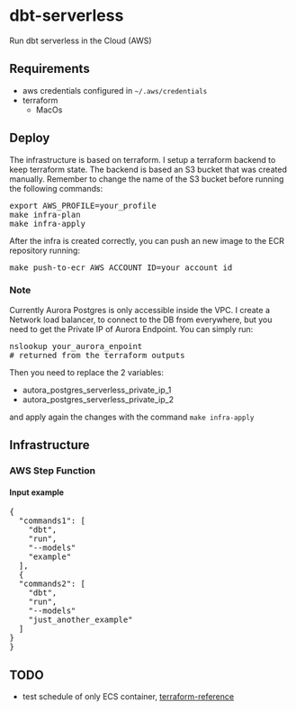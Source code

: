 # dbt-serverless
Run dbt serverless in the Cloud (AWS)

## Requirements
* aws credentials configured in `~/.aws/credentials`
* terraform
    * MacOs

## Deploy
The infrastructure is based on terraform.
I setup a terraform backend to keep terraform state. The backend is based an S3 bucket that was created manually.
Remember to change the name of the S3 bucket before running the following commands:
<pre>
export AWS_PROFILE=your_profile
make infra-plan
make infra-apply
</pre>

After the infra is created correctly, you can push an new image to the ECR repository running:
<pre>
make push-to-ecr AWS_ACCOUNT_ID=your_account_id
</pre>

### Note
Currently Aurora Postgres is only accessible inside the VPC.
I create a Network load balancer, to connect to the DB from everywhere, but you need to get the Private IP of Aurora Endpoint.
You can simply run:
<pre>
nslookup your_aurora_enpoint
# returned from the terraform outputs
</pre>
Then you need to replace the 2 variables:
* autora_postgres_serverless_private_ip_1
* autora_postgres_serverless_private_ip_2

and apply again the changes with the command `make infra-apply`

## Infrastructure

### AWS Step Function

#### Input example

<pre>
{
  "commands1": [
    "dbt",
    "run",
    "--models"
    "example"
  ],
  {
  "commands2": [
    "dbt",
    "run",
  	"--models"
    "just_another_example"
  ]
}
}
</pre>

## TODO
* test schedule of only ECS container,  [terraform-reference](https://www.terraform.io/docs/providers/aws/r/cloudwatch_event_target.html#example-ecs-run-task-with-role-and-task-override-usage)
